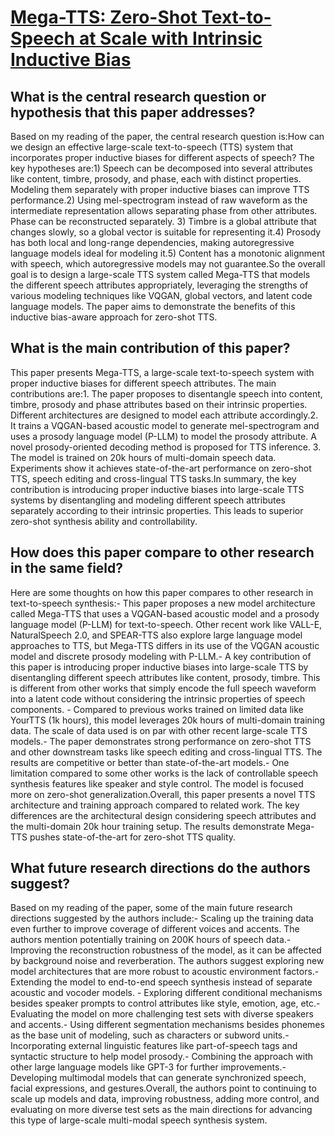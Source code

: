# [Mega-TTS: Zero-Shot Text-to-Speech at Scale with Intrinsic Inductive   Bias](https://arxiv.org/abs/2306.03509)

## What is the central research question or hypothesis that this paper addresses?

Based on my reading of the paper, the central research question is:How can we design an effective large-scale text-to-speech (TTS) system that incorporates proper inductive biases for different aspects of speech? The key hypotheses are:1) Speech can be decomposed into several attributes like content, timbre, prosody, and phase, each with distinct properties. Modeling them separately with proper inductive biases can improve TTS performance.2) Using mel-spectrogram instead of raw waveform as the intermediate representation allows separating phase from other attributes. Phase can be reconstructed separately. 3) Timbre is a global attribute that changes slowly, so a global vector is suitable for representing it.4) Prosody has both local and long-range dependencies, making autoregressive language models ideal for modeling it.5) Content has a monotonic alignment with speech, which autoregressive models may not guarantee.So the overall goal is to design a large-scale TTS system called Mega-TTS that models the different speech attributes appropriately, leveraging the strengths of various modeling techniques like VQGAN, global vectors, and latent code language models. The paper aims to demonstrate the benefits of this inductive bias-aware approach for zero-shot TTS.


## What is the main contribution of this paper?

This paper presents Mega-TTS, a large-scale text-to-speech system with proper inductive biases for different speech attributes. The main contributions are:1. The paper proposes to disentangle speech into content, timbre, prosody and phase attributes based on their intrinsic properties. Different architectures are designed to model each attribute accordingly.2. It trains a VQGAN-based acoustic model to generate mel-spectrogram and uses a prosody language model (P-LLM) to model the prosody attribute. A novel prosody-oriented decoding method is proposed for TTS inference. 3. The model is trained on 20k hours of multi-domain speech data. Experiments show it achieves state-of-the-art performance on zero-shot TTS, speech editing and cross-lingual TTS tasks.In summary, the key contribution is introducing proper inductive biases into large-scale TTS systems by disentangling and modeling different speech attributes separately according to their intrinsic properties. This leads to superior zero-shot synthesis ability and controllability.


## How does this paper compare to other research in the same field?

Here are some thoughts on how this paper compares to other research in text-to-speech synthesis:- This paper proposes a new model architecture called Mega-TTS that uses a VQGAN-based acoustic model and a prosody language model (P-LLM) for text-to-speech. Other recent work like VALL-E, NaturalSpeech 2.0, and SPEAR-TTS also explore large language model approaches to TTS, but Mega-TTS differs in its use of the VQGAN acoustic model and discrete prosody modeling with P-LLM.- A key contribution of this paper is introducing proper inductive biases into large-scale TTS by disentangling different speech attributes like content, prosody, timbre. This is different from other works that simply encode the full speech waveform into a latent code without considering the intrinsic properties of speech components.  - Compared to previous works trained on limited data like YourTTS (1k hours), this model leverages 20k hours of multi-domain training data. The scale of data used is on par with other recent large-scale TTS models.- The paper demonstrates strong performance on zero-shot TTS and other downstream tasks like speech editing and cross-lingual TTS. The results are competitive or better than state-of-the-art models.- One limitation compared to some other works is the lack of controllable speech synthesis features like speaker and style control. The model is focused more on zero-shot generalization.Overall, this paper presents a novel TTS architecture and training approach compared to related work. The key differences are the architectural design considering speech attributes and the multi-domain 20k hour training setup. The results demonstrate Mega-TTS pushes state-of-the-art for zero-shot TTS quality.


## What future research directions do the authors suggest?

Based on my reading of the paper, some of the main future research directions suggested by the authors include:- Scaling up the training data even further to improve coverage of different voices and accents. The authors mention potentially training on 200K hours of speech data.- Improving the reconstruction robustness of the model, as it can be affected by background noise and reverberation. The authors suggest exploring new model architectures that are more robust to acoustic environment factors.- Extending the model to end-to-end speech synthesis instead of separate acoustic and vocoder models. - Exploring different conditional mechanisms besides speaker prompts to control attributes like style, emotion, age, etc.- Evaluating the model on more challenging test sets with diverse speakers and accents.- Using different segmentation mechanisms besides phonemes as the base unit of modeling, such as characters or subword units.- Incorporating external linguistic features like part-of-speech tags and syntactic structure to help model prosody.- Combining the approach with other large language models like GPT-3 for further improvements.- Developing multimodal models that can generate synchronized speech, facial expressions, and gestures.Overall, the authors point to continuing to scale up models and data, improving robustness, adding more control, and evaluating on more diverse test sets as the main directions for advancing this type of large-scale multi-modal speech synthesis system.
